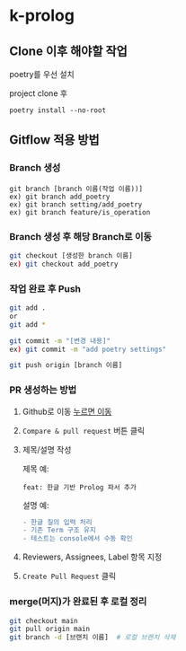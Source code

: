 # k-prolog

## Clone 이후 해야할 작업

poetry를 우선 설치

project clone 후

``` shell
poetry install --no-root
```

## Gitflow 적용 방법

### Branch 생성

``` shell
git branch [branch 이름(작업 이름))]
ex) git branch add_poetry
ex) git branch setting/add_poetry
ex) git branch feature/is_operation
```

### Branch 생성 후 해당 Branch로 이동

```bash
git checkout [생성한 branch 이름]
ex) git checkout add_poetry
```

### 작업 완료 후 Push

```bash
git add . 
or 
git add *

git commit -m "[변경 내용]"
ex) git commit -m "add poetry settings"

git push origin [branch 이름]
```

### PR 생성하는 방법
1. Github로 이동 [누르면 이동](https://github.com/yonghun8343/k-prolog#)
2. `Compare & pull request` 버튼 클릭
3. 제목/설명 작성

    제목 예:  

    ```text
    feat: 한글 기반 Prolog 파서 추가
    ```

    설명 예:  

    ```diff
    - 한글 질의 입력 처리
    - 기존 Term 구조 유지
    - 테스트는 console에서 수동 확인
    ```
4. Reviewers, Assignees, Label 항목 지정
5. `Create Pull Request` 클릭

### merge(머지)가 완료된 후 로컬 정리

```bash
git checkout main
git pull origin main
git branch -d [브랜치 이름]  # 로컬 브랜치 삭제
```